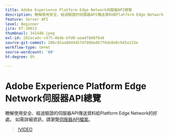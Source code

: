 ```yaml
---
title: Adobe Experience Platform Edge Network伺服器API總覽
description: 瞭解使用安全、經過驗證的伺服器API傳送資料給Platform Edge Network的好處。
feature: Server API
level: Beginner
jira: KT-10013
thumbnail: 341448.jpeg
exl-id: 282ecadc-c475-4b4b-bfd0-aaa4f8d8f0a8
source-git-commit: 286c85aa88d44574f00ded67f0de8e0c945a153e
workflow-type: tm+mt
source-wordcount: '60'
ht-degree: 0%

---
```


# Adobe Experience Platform Edge Network伺服器API總覽

瞭解使用安全、經過驗證的伺服器API傳送資料給Platform Edge Network的好處。 如需詳細資訊，請瀏覽[伺服器API檔案](https://experienceleague.adobe.com/docs/experience-platform/edge-network-server-api/overview.html)。

>[!VIDEO](https://video.tv.adobe.com/v/341448?learn=on&enablevpops)
